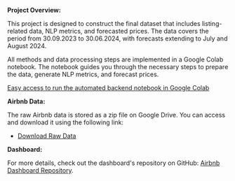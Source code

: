 **Project Overview:**

This project is designed to construct the final dataset that includes listing-related data, NLP metrics, and forecasted prices. The data covers the period from 30.09.2023 to 30.06.2024, with forecasts extending to July and August 2024.

All methods and data processing steps are implemented in a Google Colab notebook. The notebook guides you through the necessary steps to prepare the data, generate NLP metrics, and forecast prices.

[Easy access to run the automated backend notebook in Google Colab](https://colab.research.google.com/drive/1Osg-MmA1TnuNTB662IRHujDQ2tfsC7aL?usp=sharing)

**Airbnb Data:**

The raw Airbnb data is stored as a zip file on Google Drive. You can access and download it using the following link:

- [Download Raw Data](https://drive.google.com/file/d/1FYLxvyuQGvVyf2VijEfeRxFw3G16RAXT/view?usp=drive_link)

**Dashboard:**

For more details, check out the dashboard's repository on GitHub: [Airbnb Dashboard Repository](https://github.com/airbnbdashboard/airbnb_dashboard).
